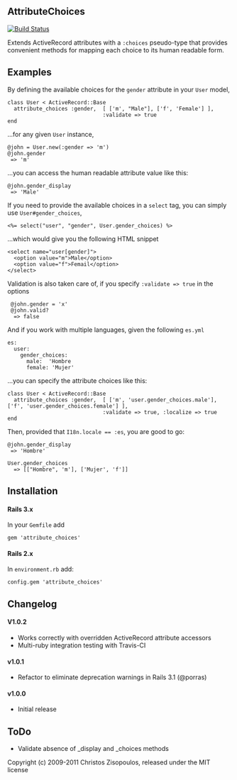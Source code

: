 ## AttributeChoices

[![Build Status](https://secure.travis-ci.org/christos/attribute_choices.png)](http://travis-ci.org/christos/attribute_choices)

Extends ActiveRecord attributes with a `:choices` pseudo-type that provides convenient methods for mapping each choice to its human readable form.

## Examples

By defining the available choices for the `gender` attribute in your `User` model,

    class User < ActiveRecord::Base
      attribute_choices :gender,  [ ['m', "Male"], ['f', 'Female'] ], 
                                  :validate => true
    end

...for any given `User` instance,

    @john = User.new(:gender => 'm')
    @john.gender
     => 'm'

...you can access the human readable attribute value like this:

    @john.gender_display
     => 'Male'

If you need to provide the available choices in a `select` tag, you can simply use `User#gender_choices`,

    <%= select("user", "gender", User.gender_choices) %>

...which would give you the following HTML snippet
 
    <select name="user[gender]">
      <option value="m">Male</option>
      <option value="f">Femail</option>
    </select>

Validation is also taken care of, if you specify `:validate => true` in the options

     @john.gender = 'x'
     @john.valid? 
      => false

And if you work with multiple languages, given the following `es.yml`

    es:
      user:
        gender_choices:
          male:  'Hombre
          female: 'Mujer'

...you can specify the attribute choices like this:

    class User < ActiveRecord::Base
      attribute_choices :gender,  [ ['m', 'user.gender_choices.male'], ['f', 'user.gender_choices.female'] ], 
                                  :validate => true, :localize => true
    end

Then, provided that `I18n.locale == :es`, you are good to go:

    @john.gender_display
     => 'Hombre'

    User.gender_choices
      => [["Hombre", 'm'], ['Mujer', 'f']]


## Installation

#### Rails 3.x

  In your `Gemfile` add
  
    gem 'attribute_choices'

#### Rails 2.x

  In `environment.rb` add:
    
    config.gem 'attribute_choices'

## Changelog

#### V1.0.2

* Works correctly with overridden ActiveRecord attribute accessors
* Multi-ruby integration testing with Travis-CI

#### v1.0.1

* Refactor to eliminate deprecation warnings in Rails 3.1 (@porras)

#### v1.0.0

* Initial release

## ToDo

* Validate absence of _display and _choices methods

Copyright (c) 2009-2011 Christos Zisopoulos, released under the MIT license
